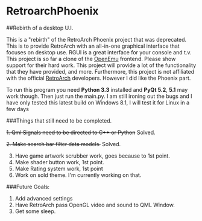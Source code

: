 # RetroarchPhoenix


##Rebirth of a desktop U.I.

This is a "rebirth" of the RetroArch Phoenix project that was deprecated. 
This is to provide RetroArch with an all-in-one graphical interface that focuses on desktop use. 
RGUI is a great interface for your console and t.v. This project is so far a clone of the 
[OpenEmu](http://openemu.org/) frontend. Please show support for their hard work. 
This project will provide a lot of the functionality that they have provided, and more. 
Furthermore, this project is not affiliated with the official 
[RetroArch](https://github.com/libretro/RetroArch) developers. 
However I did like the Phoenix part.

To run this program you need <b>Python 3.3</b> installed and <b>PyQt 5.2</b>, <b>5.1</b> may work though.
Then just run the main.py. I am still ironing out the bugs and I have only tested this latest build on Windows 8.1, I will test it for Linux in a few days

###Things that still need to be completed.

~~1. Qml Signals need to be directed to C++ or Python~~ Solved.

~~2. Make search bar filter data models.~~ Solved.

3. Have game artwork scrubber work, goes because to 1st point.
4. Make shader button work, 1st point.
5. Make Rating system work, 1st point
6. Work on sold theme. I'm currently working on that.

###Future Goals:
1. Add advanced settings
2. Have RetroArch pass OpenGL video and sound to QML Window.
2. Get some sleep.
